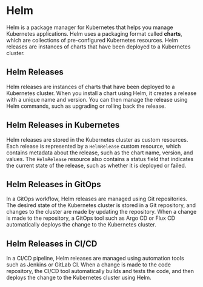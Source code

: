 # Helm

Helm is a package manager for Kubernetes that helps you manage Kubernetes applications. Helm uses a packaging format called **charts**, which are collections of pre-configured Kubernetes resources. Helm releases are instances of charts that have been deployed to a Kubernetes cluster.

## Helm Releases

Helm releases are instances of charts that have been deployed to a Kubernetes cluster. When you install a chart using Helm, it creates a release with a unique name and version. You can then manage the release using Helm commands, such as upgrading or rolling back the release.

## Helm Releases in Kubernetes

Helm releases are stored in the Kubernetes cluster as custom resources. Each release is represented by a `HelmRelease` custom resource, which contains metadata about the release, such as the chart name, version, and values. The `HelmRelease` resource also contains a status field that indicates the current state of the release, such as whether it is deployed or failed.

## Helm Releases in GitOps

In a GitOps workflow, Helm releases are managed using Git repositories. The desired state of the Kubernetes cluster is stored in a Git repository, and changes to the cluster are made by updating the repository. When a change is made to the repository, a GitOps tool such as Argo CD or Flux CD automatically deploys the change to the Kubernetes cluster.

## Helm Releases in CI/CD

In a CI/CD pipeline, Helm releases are managed using automation tools such as Jenkins or GitLab CI. When a change is made to the code repository, the CI/CD tool automatically builds and tests the code, and then deploys the change to the Kubernetes cluster using Helm.
